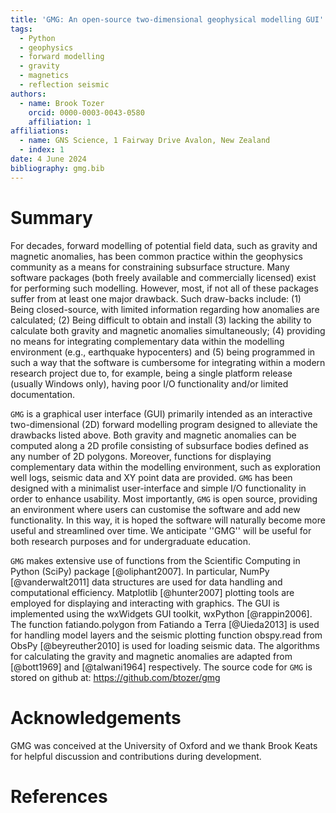 ```yaml
---
title: 'GMG: An open-source two-dimensional geophysical modelling GUI'
tags:
  - Python
  - geophysics
  - forward modelling
  - gravity
  - magnetics
  - reflection seismic
authors:
  - name: Brook Tozer
    orcid: 0000-0003-0043-0580
    affiliation: 1
affiliations:
  - name: GNS Science, 1 Fairway Drive Avalon, New Zealand
  - index: 1
date: 4 June 2024
bibliography: gmg.bib
---
```


# Summary
 
For decades, forward modelling of potential field data, such as gravity and magnetic 
anomalies, has been common practice within the geophysics community as a means for 
constraining subsurface structure. Many software packages (both freely available 
and commercially licensed) exist for performing such modelling. However, most, if not 
all of these packages suffer from at least one major drawback. Such draw-backs
include: (1) Being closed-source, with limited information regarding how anomalies are 
calculated; (2) Being difficult to obtain and install (3) lacking the ability 
to calculate both gravity and magnetic anomalies simultaneously; (4) providing no means 
for integrating complementary data within the modelling environment (e.g., earthquake hypocenters) and 
(5) being programmed in such a way that the software is cumbersome for integrating within 
a modern research project due to, for example, being a single platform 
release (usually Windows only), having poor I/O functionality and/or limited documentation.

``GMG`` is a graphical user interface (GUI) primarily intended as an interactive two-dimensional (2D) forward 
modelling program designed to alleviate the drawbacks listed above. Both gravity and magnetic 
anomalies can be computed along a 2D profile consisting of subsurface bodies defined as any number 
of 2D polygons. Moreover, functions for displaying complementary data within the modelling environment, 
such as exploration well logs, seismic data and XY point data are provided. ``GMG`` has been designed 
with a minimalist user-interface and simple I/O functionality in order to enhance usability. Most importantly, ``GMG`` 
is open source, providing an environment where users can customise the software and add new functionality. 
In this way, it is hoped the software will naturally become more useful and streamlined over time. We anticipate 
''GMG'' will be useful for both research purposes and for undergraduate education.

``GMG`` makes extensive use of functions from
the Scientific Computing in Python (SciPy) package [@oliphant2007]. In
particular, NumPy [@vanderwalt2011] data structures are used for data
handling and computational efficiency. Matplotlib [@hunter2007] plotting tools
are employed for displaying and interacting with graphics. The GUI is
implemented using the wxWidgets GUI toolkit, wxPython [@rappin2006].
The function fatiando.polygon from Fatiando a Terra [@Uieda2013] is used for handling 
model layers and the seismic plotting function obspy.read from 
ObsPy [@beyreuther2010] is used for loading seismic data. The algorithms 
for calculating the gravity and magnetic anomalies are adapted from [@bott1969] 
and [@talwani1964] respectively. The source code for ``GMG`` is stored 
on github at: https://github.com/btozer/gmg

# Acknowledgements

GMG was conceived at the University of Oxford and we thank Brook Keats for helpful discussion and 
contributions during development. 

# References